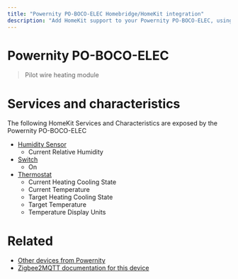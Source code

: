 ```yaml
---
title: "Powernity PO-BOCO-ELEC Homebridge/HomeKit integration"
description: "Add HomeKit support to your Powernity PO-BOCO-ELEC, using Homebridge, Zigbee2MQTT and homebridge-z2m."
---
```

<!---
This file has been GENERATED using src/docgen/docgen.ts
DO NOT EDIT THIS FILE MANUALLY!
-->
# Powernity PO-BOCO-ELEC
> Pilot wire heating module


# Services and characteristics
The following HomeKit Services and Characteristics are exposed by
the Powernity PO-BOCO-ELEC

* [Humidity Sensor](../../sensors.md)
  * Current Relative Humidity
* [Switch](../../switch.md)
  * On
* [Thermostat](../../climate.md)
  * Current Heating Cooling State
  * Current Temperature
  * Target Heating Cooling State
  * Target Temperature
  * Temperature Display Units


# Related
* [Other devices from Powernity](../index.md#powernity)
* [Zigbee2MQTT documentation for this device](https://www.zigbee2mqtt.io/devices/PO-BOCO-ELEC.html)